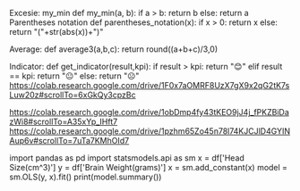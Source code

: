 Excesie:
my_min
def my_min(a, b):
    if a > b:
        return b
    else:
        return a
Parentheses notation 
def parentheses_notation(x):
    if x > 0:
        return x
    else:
        return "("+str(abs(x))+")"

Average:
def average3(a,b,c):
    return round((a+b+c)/3,0)

Indicator:
def get_indicator(result,kpi):
    if result > kpi:
        return "😊"
    elif result == kpi:
        return "😐"
    else:
        return "☹️"
https://colab.research.google.com/drive/1F0x7aOMRF8UzX7gX9x2qG2tK7sLuw20z#scrollTo=6xGkQy3cpzBc

https://colab.research.google.com/drive/1obDmp4fy43tKEO9jJ4j_fPKZBiDazWi8#scrollTo=A35xYp_IHft7
https://colab.research.google.com/drive/1pzhm65Zo45n78l74KJCJlD4GYINAup6v#scrollTo=7uTa7KMhOId7

import pandas as pd
import statsmodels.api as sm
x = df['Head Size(cm^3)']
y = df['Brain Weight(grams)']
x = sm.add_constant(x)
model = sm.OLS(y, x).fit()
print(model.summary())

